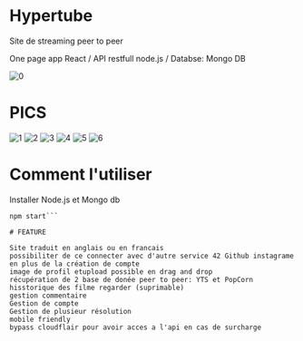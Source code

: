 # Hypertube
Site de streaming peer to peer

One page app React / API restfull node.js / Databse: Mongo DB

![0](https://user-images.githubusercontent.com/44972661/66799321-e3179700-ef10-11e9-96c6-957f6fd35b11.PNG)

# PICS

![1](https://user-images.githubusercontent.com/44972661/66799322-e3179700-ef10-11e9-9cac-52d8873f885f.PNG)
![2](https://user-images.githubusercontent.com/44972661/66799323-e3179700-ef10-11e9-899c-23e81fd720a5.PNG)
![3](https://user-images.githubusercontent.com/44972661/66799324-e3179700-ef10-11e9-9d82-19ac2b889f1d.PNG)
![4](https://user-images.githubusercontent.com/44972661/66799325-e3b02d80-ef10-11e9-97bc-912cc59ef4a0.PNG)
![5](https://user-images.githubusercontent.com/44972661/66799326-e3b02d80-ef10-11e9-9999-5d1c5c5c777a.PNG)
![6](https://user-images.githubusercontent.com/44972661/66799320-e27f0080-ef10-11e9-8f7a-ada290ba6e9d.PNG)

# Comment l'utiliser

Installer Node.js et Mongo db

```npm run inst
npm start```

# FEATURE

Site traduit en anglais ou en francais 
possibiliter de ce connecter avec d'autre service 42 Github instagrame en plus de la création de compte
image de profil etupload possible en drag and drop
récupération de 2 base de donée peer to peer: YTS et PopCorn
hisstorique des filme regarder (suprimable)
gestion commentaire
Gestion de compte
Gestion de plusieur résolution
mobile friendly
bypass cloudflair pour avoir acces a l'api en cas de surcharge



